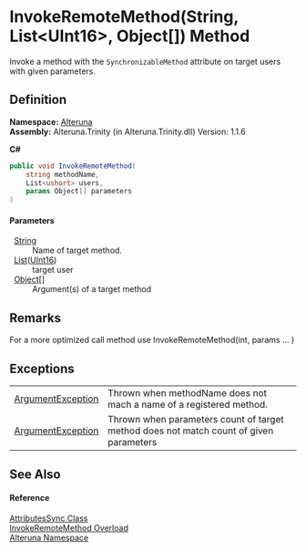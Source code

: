 # InvokeRemoteMethod(String, List&lt;UInt16&gt;, Object[]) Method


Invoke a method with the `SynchronizableMethod` attribute on target users with given parameters.



## Definition
**Namespace:** <a href="N_Alteruna">Alteruna</a>  
**Assembly:** Alteruna.Trinity (in Alteruna.Trinity.dll) Version: 1.1.6

**C#**
``` C#
public void InvokeRemoteMethod(
	string methodName,
	List<ushort> users,
	params Object[] parameters
)
```



#### Parameters
<dl><dt>  <a href="https://learn.microsoft.com/dotnet/api/system.string" target="_blank" rel="noopener noreferrer">String</a></dt><dd>Name of target method.</dd><dt>  <a href="https://learn.microsoft.com/dotnet/api/system.collections.generic.list-1" target="_blank" rel="noopener noreferrer">List</a>(<a href="https://learn.microsoft.com/dotnet/api/system.uint16" target="_blank" rel="noopener noreferrer">UInt16</a>)</dt><dd>target user</dd><dt>  <a href="https://learn.microsoft.com/dotnet/api/system.object" target="_blank" rel="noopener noreferrer">Object</a>[]</dt><dd>Argument(s) of a target method</dd></dl>

## Remarks
For a more optimized call method use InvokeRemoteMethod(int, params ... )

## Exceptions
<table>
<tr>
<td><a href="https://learn.microsoft.com/dotnet/api/system.argumentexception" target="_blank" rel="noopener noreferrer">ArgumentException</a></td>
<td>Thrown when methodName does not mach a name of a registered method.</td></tr>
<tr>
<td><a href="https://learn.microsoft.com/dotnet/api/system.argumentexception" target="_blank" rel="noopener noreferrer">ArgumentException</a></td>
<td>Thrown when parameters count of target method does not match count of given parameters</td></tr>
</table>

## See Also


#### Reference
<a href="T_Alteruna_AttributesSync">AttributesSync Class</a>  
<a href="Overload_Alteruna_AttributesSync_InvokeRemoteMethod">InvokeRemoteMethod Overload</a>  
<a href="N_Alteruna">Alteruna Namespace</a>  
